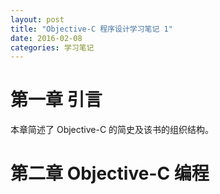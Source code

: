```yaml
---
layout: post
title: "Objective-C 程序设计学习笔记 1"
date: 2016-02-08
categories: 学习笔记
---
```


# 第一章 引言
本章简述了 Objective-C 的简史及该书的组织结构。

# 第二章 Objective-C 编程
